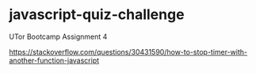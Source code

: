 # javascript-quiz-challenge
UTor Bootcamp Assignment 4




https://stackoverflow.com/questions/30431590/how-to-stop-timer-with-another-function-javascript


